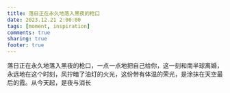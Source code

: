 ```yaml
---
title: 落日正在永久地落入黑夜的枪口
date: 2023.12.21 2:00:00
tags: [moment, inspiration]
comments: true
sharing: true
footer: true
---
```

落日正在永久地落入黑夜的枪口，一点一点地把自己给你，这一刻和南半球离婚，永远地在这个时刻，风拧暗了油灯的火光，这份带有体温的荣光，是涂抹在天空最后的霞。从今天起，是夜与消长

